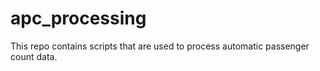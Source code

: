 # apc_processing
This repo contains scripts that are used to process automatic passenger count data.
